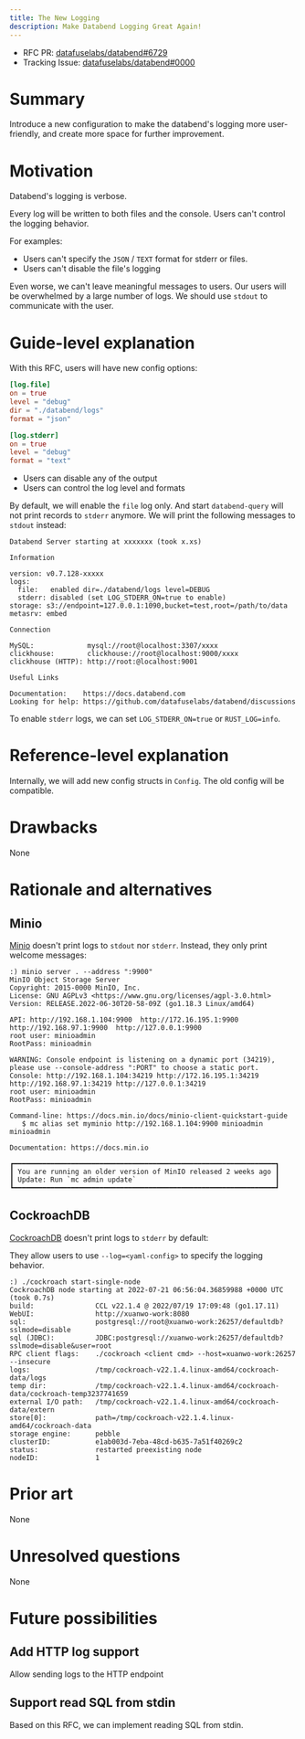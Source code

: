 ```yaml
---
title: The New Logging
description: Make Databend Logging Great Again!
---
```


- RFC PR: [datafuselabs/databend#6729](https://github.com/datafuselabs/databend/pull/6729)
- Tracking Issue: [datafuselabs/databend#0000](https://github.com/datafuselabs/databend/issues/0000)

# Summary

Introduce a new configuration to make the databend's logging more user-friendly, and create more space for further improvement.

# Motivation

Databend's logging is verbose.

Every log will be written to both files and the console. Users can't control the logging behavior.

For examples:

- Users can't specify the `JSON` / `TEXT` format for stderr or files.
- Users can't disable the file's logging

Even worse, we can't leave meaningful messages to users. Our users will be overwhelmed by a large number of logs. We should use `stdout` to communicate with the user.

# Guide-level explanation

With this RFC, users will have new config options:

```toml
[log.file]
on = true
level = "debug"
dir = "./databend/logs"
format = "json"

[log.stderr]
on = true
level = "debug"
format = "text"
```

- Users can disable any of the output
- Users can control the log level and formats

By default, we will enable the `file` log only. And start `databend-query` will not print records to `stderr` anymore. We will print the following messages to `stdout` instead:

```shell
Databend Server starting at xxxxxxx (took x.xs)

Information

version: v0.7.128-xxxxx
logs:    
  file:   enabled dir=./databend/logs level=DEBUG
  stderr: disabled (set LOG_STDERR_ON=true to enable)
storage: s3://endpoint=127.0.0.1:1090,bucket=test,root=/path/to/data
metasrv: embed

Connection

MySQL:             mysql://root@localhost:3307/xxxx
clickhouse:        clickhouse://root@localhost:9000/xxxx
clickhouse (HTTP): http://root:@localhost:9001

Useful Links

Documentation:    https://docs.databend.com
Looking for help: https://github.com/datafuselabs/databend/discussions
```

To enable `stderr` logs, we can set `LOG_STDERR_ON=true` or `RUST_LOG=info`.

# Reference-level explanation

Internally, we will add new config structs in `Config`. The old config will be compatible.

# Drawbacks

None

# Rationale and alternatives

## Minio

[Minio](https://github.com/minio/minio) doesn't print logs to `stdout` nor `stderr`. Instead, they only print welcome messages:

```shell
:) minio server . --address ":9900"
MinIO Object Storage Server
Copyright: 2015-0000 MinIO, Inc.
License: GNU AGPLv3 <https://www.gnu.org/licenses/agpl-3.0.html>
Version: RELEASE.2022-06-30T20-58-09Z (go1.18.3 Linux/amd64)

API: http://192.168.1.104:9900  http://172.16.195.1:9900  http://192.168.97.1:9900  http://127.0.0.1:9900
root user: minioadmin
RootPass: minioadmin

WARNING: Console endpoint is listening on a dynamic port (34219), please use --console-address ":PORT" to choose a static port.
Console: http://192.168.1.104:34219 http://172.16.195.1:34219 http://192.168.97.1:34219 http://127.0.0.1:34219
root user: minioadmin
RootPass: minioadmin

Command-line: https://docs.min.io/docs/minio-client-quickstart-guide
   $ mc alias set myminio http://192.168.1.104:9900 minioadmin minioadmin

Documentation: https://docs.min.io

┏━━━━━━━━━━━━━━━━━━━━━━━━━━━━━━━━━━━━━━━━━━━━━━━━━━━━━━━━━━━━━━━━┓
┃ You are running an older version of MinIO released 2 weeks ago ┃
┃ Update: Run `mc admin update`                                  ┃
┗━━━━━━━━━━━━━━━━━━━━━━━━━━━━━━━━━━━━━━━━━━━━━━━━━━━━━━━━━━━━━━━━┛
```

## CockroachDB

[CockroachDB](https://www.cockroachlabs.com/) doesn't print logs to `stderr` by default:

They allow users to use `--log=<yaml-config>` to specify the logging behavior.

```shell
:) ./cockroach start-single-node
CockroachDB node starting at 2022-07-21 06:56:04.36859988 +0000 UTC (took 0.7s)
build:               CCL v22.1.4 @ 2022/07/19 17:09:48 (go1.17.11)
WebUI:               http://xuanwo-work:8080
sql:                 postgresql://root@xuanwo-work:26257/defaultdb?sslmode=disable
sql (JDBC):          JDBC:postgresql://xuanwo-work:26257/defaultdb?sslmode=disable&user=root
RPC client flags:    ./cockroach <client cmd> --host=xuanwo-work:26257 --insecure
logs:                /tmp/cockroach-v22.1.4.linux-amd64/cockroach-data/logs
temp dir:            /tmp/cockroach-v22.1.4.linux-amd64/cockroach-data/cockroach-temp3237741659
external I/O path:   /tmp/cockroach-v22.1.4.linux-amd64/cockroach-data/extern
store[0]:            path=/tmp/cockroach-v22.1.4.linux-amd64/cockroach-data
storage engine:      pebble
clusterID:           e1ab003d-7eba-48cd-b635-7a51f40269c2
status:              restarted preexisting node
nodeID:              1
```

# Prior art

None

# Unresolved questions

None

# Future possibilities

## Add HTTP log support

Allow sending logs to the HTTP endpoint

## Support read SQL from stdin

Based on this RFC, we can implement reading SQL from stdin.
